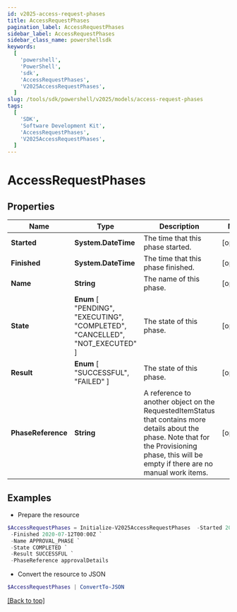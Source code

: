 ```yaml
---
id: v2025-access-request-phases
title: AccessRequestPhases
pagination_label: AccessRequestPhases
sidebar_label: AccessRequestPhases
sidebar_class_name: powershellsdk
keywords:
  [
    'powershell',
    'PowerShell',
    'sdk',
    'AccessRequestPhases',
    'V2025AccessRequestPhases',
  ]
slug: /tools/sdk/powershell/v2025/models/access-request-phases
tags:
  [
    'SDK',
    'Software Development Kit',
    'AccessRequestPhases',
    'V2025AccessRequestPhases',
  ]
---
```


# AccessRequestPhases

## Properties

| Name | Type | Description | Notes |
| --- | --- | --- | --- |
| **Started** | **System.DateTime** | The time that this phase started. | [optional] |
| **Finished** | **System.DateTime** | The time that this phase finished. | [optional] |
| **Name** | **String** | The name of this phase. | [optional] |
| **State** | **Enum** [ "PENDING", "EXECUTING", "COMPLETED", "CANCELLED", "NOT_EXECUTED" ] | The state of this phase. | [optional] |
| **Result** | **Enum** [ "SUCCESSFUL", "FAILED" ] | The state of this phase. | [optional] |
| **PhaseReference** | **String** | A reference to another object on the RequestedItemStatus that contains more details about the phase. Note that for the Provisioning phase, this will be empty if there are no manual work items. | [optional] |

## Examples

- Prepare the resource

```powershell
$AccessRequestPhases = Initialize-V2025AccessRequestPhases  -Started 2020-07-11T00:00Z `
 -Finished 2020-07-12T00:00Z `
 -Name APPROVAL_PHASE `
 -State COMPLETED `
 -Result SUCCESSFUL `
 -PhaseReference approvalDetails
```

- Convert the resource to JSON

```powershell
$AccessRequestPhases | ConvertTo-JSON
```

[[Back to top]](#)
